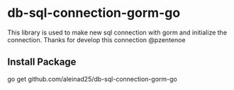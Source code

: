 # db-sql-connection-gorm-go

This library is used to make new sql connection with gorm and initialize the connection.
Thanks for develop this connection @pzentenoe
## Install Package

go get github.com/aleinad25/db-sql-connection-gorm-go
